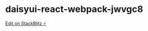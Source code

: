 # daisyui-react-webpack-jwvgc8

[Edit on StackBlitz ⚡️](https://stackblitz.com/edit/daisyui-react-webpack-jwvgc8)